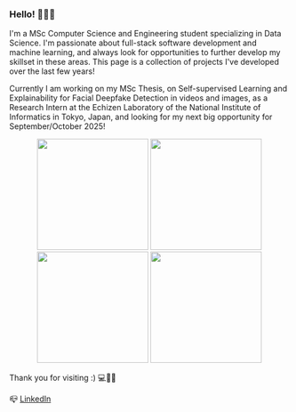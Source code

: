 ### Hello! 👋👋👋

I'm a MSc Computer Science and Engineering student specializing in Data Science. I'm passionate about full-stack software development and machine learning, and always look for opportunities to further develop my skillset in these areas. This page is a collection of projects I've developed over the last few years! 

Currently I am working on my MSc Thesis, on Self-supervised Learning and Explainability for Facial Deepfake Detection in videos and images, as a Research Intern at the Echizen Laboratory of the National Institute of Informatics in Tokyo, Japan, and looking for my next big opportunity for September/October 2025!

<p align="center">
  <img src="https://github.com/alvaroqsaldanha/alvaroqsaldanha/blob/main/giphy.gif" width="200" height="200"/>
  <img src="https://github.com/alvaroqsaldanha/alvaroqsaldanha/blob/main/giphy.gif" width="200" height="200"/>
  <img src="https://github.com/alvaroqsaldanha/alvaroqsaldanha/blob/main/giphy.gif" width="200" height="200"/>
  <img src="https://github.com/alvaroqsaldanha/alvaroqsaldanha/blob/main/giphy.gif" width="200" height="200"/>
</p>

Thank you for visiting :) 💻🔋🗾 <br>

📪 [LinkedIn](https://www.linkedin.com/in/alvaro-saldanha/) 

